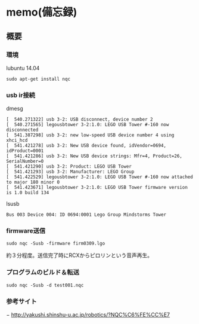 
# memo(備忘録)

## 概要
### 環境
lubuntu 14.04

```
sudo apt-get install nqc
```


### usb ir接続
dmesg
```
[  540.271322] usb 3-2: USB disconnect, device number 2
[  540.271565] legousbtower 3-2:1.0: LEGO USB Tower #-160 now disconnected
[  541.387298] usb 3-2: new low-speed USB device number 4 using xhci_hcd
[  541.421278] usb 3-2: New USB device found, idVendor=0694, idProduct=0001
[  541.421286] usb 3-2: New USB device strings: Mfr=4, Product=26, SerialNumber=0
[  541.421290] usb 3-2: Product: LEGO USB Tower
[  541.421293] usb 3-2: Manufacturer: LEGO Group
[  541.422529] legousbtower 3-2:1.0: LEGO USB Tower #-160 now attached to major 180 minor 0
[  541.423671] legousbtower 3-2:1.0: LEGO USB Tower firmware version is 1.0 build 134
```
lsusb
```
Bus 003 Device 004: ID 0694:0001 Lego Group Mindstorms Tower
```
### firmware送信
```
sudo nqc -Susb -firmware firm0309.lgo
```
約３分程度。送信完了時にRCXからピロリンという音声再生。

### プログラムのビルド＆転送
```
sudo nqc -Susb -d test001.nqc
```


### 参考サイト
− http://yakushi.shinshu-u.ac.jp/robotics/?NQC%C6%FE%CC%E7
